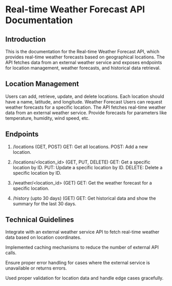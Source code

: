 # Real-time Weather Forecast API Documentation
## Introduction

This is the documentation for the Real-time Weather Forecast API, which provides real-time weather forecasts based on geographical locations. The API fetches data from an external weather service and exposes endpoints for location management, weather forecasts, and historical data retrieval.

## Location Management

Users can add, retrieve, update, and delete locations.
Each location should have a name, latitude, and longitude.
Weather Forecast
Users can request weather forecasts for a specific location.
The API fetches real-time weather data from an external weather service.
Provide forecasts for parameters like temperature, humidity, wind speed, etc.
## Endpoints

1. /locations (GET, POST)
GET: Get all locations.
POST: Add a new location.

2. /locations/<location_id> (GET, PUT, DELETE)
GET: Get a specific location by ID.
PUT: Update a specific location by ID.
DELETE: Delete a specific location by ID.

3. /weather/<location_id> (GET)
GET: Get the weather forecast for a specific location.

4. /history (upto 30 days) (GET)
GET: Get historical data and show the summary for the last 30 days.
## Technical Guidelines

Integrate with an external weather service API to fetch real-time weather data based on location coordinates.

Implemented caching mechanisms to reduce the number of external API calls.

Ensure proper error handling for cases where the external service is unavailable or returns errors.

Used proper validation for location data and handle edge cases gracefully.